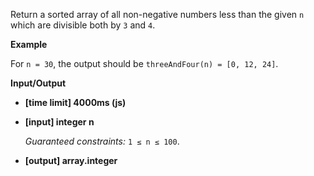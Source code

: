 ﻿Return a sorted array of all non-negative numbers less than the given `n` which are divisible both by `3` and `4`.

**Example**

For `n = 30`, the output should be
`threeAndFour(n) = [0, 12, 24]`.

**Input/Output**

*   **[time limit] 4000ms (js)**

*   **[input] integer n**

    _Guaranteed constraints:_
    `1 ≤ n ≤ 100`.

*   **[output] array.integer**